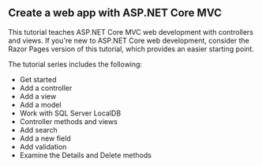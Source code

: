 ## Create a web app with ASP.NET Core MVC

This tutorial teaches ASP.NET Core MVC web development with controllers and views. If you're new to ASP.NET Core web development, consider the Razor Pages version of this tutorial, which provides an easier starting point.

The tutorial series includes the following:

- Get started
- Add a controller
- Add a view
- Add a model
- Work with SQL Server LocalDB
- Controller methods and views
- Add search
- Add a new field
- Add validation
- Examine the Details and Delete methods
